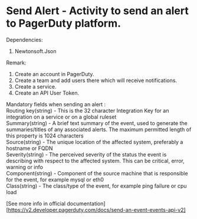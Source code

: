 ﻿# Send Alert - Activity to send an alert to PagerDuty platform.

Dependencies:
1. Newtonsoft.Json

Remark:
1. Create an account in PagerDuty.
2. Create a team and add users there which will receive notifications.
3. Create a service.
4. Create an API User Token.

Mandatory fields when sending an alert :<br />
Routing key(string) - This is the 32 character Integration Key for an integration on a service or on a global ruleset<br />
Summary(string) - A brief text summary of the event, used to generate the summaries/titles of any associated alerts. The maximum permitted length of this property is 1024 characters<br />
Source(string) - The unique location of the affected system, preferably a hostname or FQDN<br />
Severity(string) - The perceived severity of the status the event is describing with respect to the affected system. This can be critical, error, warning or info<br />
Component(string) - Component of the source machine that is responsible for the event, for example mysql or eth0<br />
Class(string) - The class/type of the event, for example ping failure or cpu load<br />

[See more info in official documentation][https://v2.developer.pagerduty.com/docs/send-an-event-events-api-v2]
